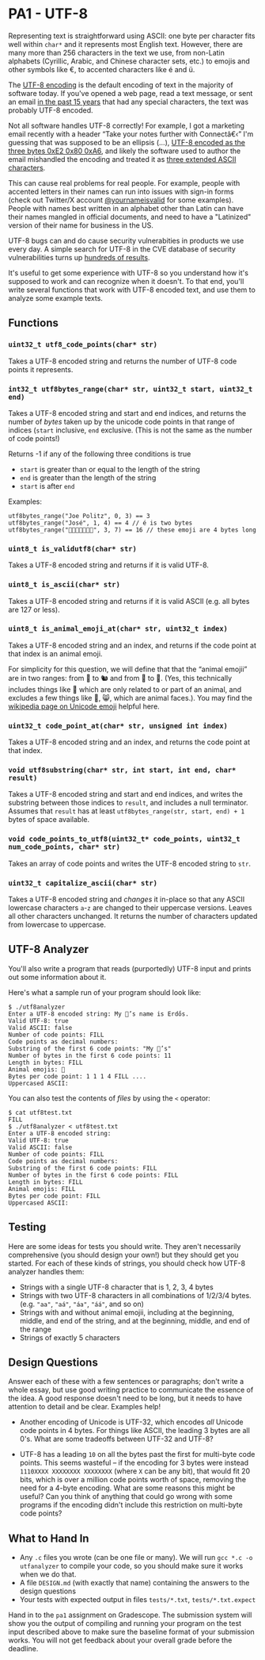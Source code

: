# PA1 - UTF-8

Representing text is straightforward using ASCII: one byte per character fits well within `char*` and it represents most English text. However, there are many more than 256 characters in the text we use, from non-Latin alphabets (Cyrillic, Arabic, and Chinese character sets, etc.) to emojis and other symbols like €, to accented characters like é and ü.

The [UTF-8 encoding](https://en.wikipedia.org/wiki/UTF-8#Encoding) is the default encoding of text in the majority of software today.
If you've opened a web page, read a text message, or sent an email [in the past 15 years](https://en.wikipedia.org/wiki/UTF-8#/media/File:Unicode_Web_growth.svg) that had any special characters, the text was probably UTF-8 encoded.

Not all software handles UTF-8 correctly! For example, I got a marketing email recently with a header “Take your notes further with Connectâ€‹” I'm guessing that was supposed to be an ellipsis (…), [UTF-8 encoded as the three bytes 0xE2 0x80 0xA6](https://www.compart.com/en/unicode/U+2026), and likely the software used to author the email mishandled the encoding and treated it as [three extended ASCII characters](https://en.wikipedia.org/wiki/Extended_ASCII).

This can cause real problems for real people. For example, people with accented letters in their names can run into issues with sign-in forms (check out Twitter/X account [@yournameisvalid](https://x.com/yournameisvalid?lang=en) for some examples). People with names best written in an alphabet other than Latin can have their names mangled in official documents, and need to have a "Latinized" version of their name for business in the US.

UTF-8 bugs can and do cause security vulnerabities in products we use every day. A simple search for UTF-8 in the CVE database of security vulnerabilities turns up [hundreds of results](https://cve.mitre.org/cgi-bin/cvekey.cgi?keyword=utf-8).

It's useful to get some experience with UTF-8 so you understand how it's supposed to work and can recognize when it doesn't.
To that end, you'll write several functions that work with UTF-8 encoded text, and use them to analyze some example texts.

## Functions

### `uint32_t utf8_code_points(char* str)`

Takes a UTF-8 encoded string and returns the number of UTF-8 code points it represents.

### `int32_t utf8bytes_range(char* str, uint32_t start, uint32_t end)`

Takes a UTF-8 encoded string and start and end indices, and returns the number of _bytes_ taken up by the unicode code points in that range of indices (`start` inclusive, `end` exclusive. (This is not the same as the number of code points!)

Returns -1 if any of the following three conditions is true
- `start` is greater than or equal to the length of the string
- `end` is greater than the length of the string
- `start` is after `end`

Examples:

```
utf8bytes_range("Joe Politz", 0, 3) == 3
utf8bytes_range("José", 1, 4) == 4 // é is two bytes
utf8bytes_range("🦀🦮🦮🦀🦀🦮🦮", 3, 7) == 16 // these emoji are 4 bytes long
```

### `uint8_t is_validutf8(char* str)`

Takes a UTF-8 encoded string and returns if it is valid UTF-8.

### `uint8_t is_ascii(char* str)`

Takes a UTF-8 encoded string and returns if it is valid ASCII (e.g. all bytes are 127 or less).

### `uint8_t is_animal_emoji_at(char* str, uint32_t index)`

Takes a UTF-8 encoded string and an index, and returns if the code point at that index is an animal emoji.

For simplicity for this question, we will define that that the “animal emojii” are in two ranges: from 🐀 to 🐿️ and from 🦀 to 🦮. (Yes, this technically includes things like 🐽 which are only related to or part of an animal, and excludes a few things like 🙊, 😸, which are animal faces.). You may find the [wikipedia page on Unicode emoji](https://en.wikipedia.org/wiki/List_of_emojis) helpful here.

### `uint32_t code_point_at(char* str, unsigned int index)`

Takes a UTF-8 encoded string and an index, and returns the code point at that index.

### `void utf8substring(char* str, int start, int end, char* result)`

Takes a UTF-8 encoded string and start and end indices, and writes the substring between those indices to `result`, and includes a null terminator. Assumes that `result` has at least `utf8bytes_range(str, start, end) + 1` bytes of space available.

### `void code_points_to_utf8(uint32_t* code_points, uint32_t num_code_points, char* str)`

Takes an array of code points and writes the UTF-8 encoded string to `str`.

### `uint32_t capitalize_ascii(char* str)`

Takes a UTF-8 encoded string and *changes* it in-place so that any ASCII lowercase characters `a`-`z` are changed to their uppercase versions. Leaves all other characters unchanged. It returns the number of characters updated from lowercase to uppercase.

## UTF-8 Analyzer

You'll also write a program that reads (purportedly) UTF-8 input and prints out some information about it.

Here's what a sample run of your program should look like:

```
$ ./utf8analyzer
Enter a UTF-8 encoded string: My 🐩’s name is Erdős.
Valid UTF-8: true
Valid ASCII: false
Number of code points: FILL
Code points as decimal numbers: 
Substring of the first 6 code points: "My 🐩’s"
Number of bytes in the first 6 code points: 11
Length in bytes: FILL
Animal emojis: 🐩
Bytes per code point: 1 1 1 4 FILL ....
Uppercased ASCII:
```

You can also test the contents of _files_ by using the `<` operator:

```
$ cat utf8test.txt
FILL
$ ./utf8analyzer < utf8test.txt
Enter a UTF-8 encoded string:
Valid UTF-8: true
Valid ASCII: false
Number of code points: FILL
Code points as decimal numbers: 
Substring of the first 6 code points: FILL
Number of bytes in the first 6 code points: FILL
Length in bytes: FILL
Animal emojis: FILL
Bytes per code point: FILL
Uppercased ASCII:
```

## Testing

Here are some ideas for tests you should write. They aren't necessarily comprehensive (you should design your own!) but they should get you started. For each of these kinds of strings, you should check how UTF-8 analyzer handles them:

- Strings with a single UTF-8 character that is 1, 2, 3, 4 bytes
- Strings with two UTF-8 characters in all combinations of 1/2/3/4 bytes. (e.g. `"aa"`, `"aá"`, `"áa"`, `"áá"`, and so on)
- Strings with and without animal emojii, including at the beginning, middle, and end of the string, and at the beginning, middle, and end of the range
- Strings of exactly 5 characters

## Design Questions

Answer each of these with a few sentences or paragraphs; don't write a whole essay, but use good writing practice to communicate the essence of the idea. A good response doesn't need to be long, but it needs to have attention to detail and be clear. Examples help!

- Another encoding of Unicode is UTF-32, which encodes *all* Unicode code points in 4 bytes. For things like ASCII, the leading 3 bytes are all 0's. What are some tradeoffs between UTF-32 and UTF-8?

- UTF-8 has a leading `10` on all the bytes past the first for multi-byte code points. This seems wasteful – if the encoding for 3 bytes were instead `1110XXXX XXXXXXXX XXXXXXXX` (where `X` can be any bit), that would fit 20 bits, which is over a million code points worth of space, removing the need for a 4-byte encoding. What are some reasons this might be useful? Can you think of anything that could go wrong with some programs if the encoding didn't include this restriction on multi-byte code points?


## What to Hand In

- Any `.c` files you wrote (can be one file or many). We will run `gcc *.c -o utfanalyzer` to compile your code, so you should make sure it works when we do that.
- A file `DESIGN.md` (with exactly that name) containing the answers to the design questions
- Your tests with expected output in files `tests/*.txt`, `tests/*.txt.expect`

Hand in to the `pa1` assignment on Gradescope. The submission system will show you the output of compiling and running your program on the test input described above to make sure the baseline format of your submission works. You will not get feedback about your overall grade before the deadline.
